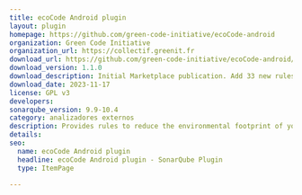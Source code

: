 ```yaml
---
title: ecoCode Android plugin
layout: plugin
homepage: https://github.com/green-code-initiative/ecoCode-android
organization: Green Code Initiative
organization_url: https://collectif.greenit.fr
download_url: https://github.com/green-code-initiative/ecoCode-android/releases/download/1.1.0/ecocode-android-1.1.0.jar
download_version: 1.1.0
download_description: Initial Marketplace publication. Add 33 new rules (Java), 8 new rules (XML), 3 new rules (Groovy).
download_date: 2023-11-17
license: GPL v3
developers: 
sonarqube_version: 9.9-10.4
category: analizadores externos
description: Provides rules to reduce the environmental footprint of your Android applications
details: 
seo:
  name: ecoCode Android plugin
  headline: ecoCode Android plugin - SonarQube Plugin
  type: ItemPage

---
```


